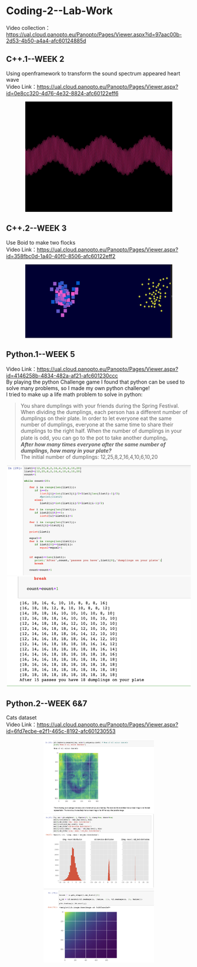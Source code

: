 # Coding-2--Lab-Work
Video collection：https://ual.cloud.panopto.eu/Panopto/Pages/Viewer.aspx?id=97aac00b-2d53-4b50-a4a4-afc60124885d

## C++.1--WEEK 2
Using openframework to transform the sound spectrum appeared heart wave
<br>
Video Link：https://ual.cloud.panopto.eu/Panopto/Pages/Viewer.aspx?id=0e8cc320-4d76-4e32-8824-afc60122eff6

<div align=center>
<img src="https://github.com/AnnDkk/Coding-2--Lab-Work/blob/main/Coding2%20Image/WechatIMG450.png" width="400" height="300">
</div>


## C++.2--WEEK 3
Use Boid to make two flocks
<br>
Video Link：https://ual.cloud.panopto.eu/Panopto/Pages/Viewer.aspx?id=358fbc0d-1a40-40f0-8506-afc60122eff2
<div align=center>
<img src="https://github.com/AnnDkk/Coding-2--Lab-Work/blob/main/Coding2%20Image/WechatIMG456.png" width="400" height="200">
</div>



## Python.1--WEEK 5
Video Link：https://ual.cloud.panopto.eu/Panopto/Pages/Viewer.aspx?id=4146258b-4834-482a-af21-afc601230ccc
<br>
By playing the python Challenge game I found that python can be used to solve many problems, so I made my own python challenge! 
<br>
I tried to make up a life math problem to solve in python:
> You share dumplings with your friends during the Spring Festival. When dividing the dumplings, each person has a different number of dumplings on their plate. In order to let everyone eat the same number of dumplings, everyone at the same time to share their dumplings to the right half. When the number of dumplings in your plate is odd, you can go to the pot to take another dumpling。<br>
***After how many times everyone after the same number of dumplings, how many in your plate?*** <br>
The initial number of dumplings: 12,25,8,2,16,4,10,6,10,20
<div align=center>
<img src="https://github.com/AnnDkk/Coding-2--Lab-Work/blob/main/Coding2%20Image/WechatIMG451.png" width="500" height="300">
  <img src="https://github.com/AnnDkk/Coding-2--Lab-Work/blob/main/Coding2%20Image/WechatIMG452.png" width="500" height="300">
  
</div>


## Python.2--WEEK 6&7
Cats dataset
<br>
Video Link：https://ual.cloud.panopto.eu/Panopto/Pages/Viewer.aspx?id=6fd7ecbe-e2f1-465c-8192-afc601230553


<div align=center>
<img src="https://github.com/AnnDkk/Coding-2--Lab-Work/blob/main/Coding2%20Image/WechatIMG453.png" width="300" height="200">
  <img src="https://github.com/AnnDkk/Coding-2--Lab-Work/blob/main/Coding2%20Image/WechatIMG454.png" width="300" height="200">
  <img src="https://github.com/AnnDkk/Coding-2--Lab-Work/blob/main/Coding2%20Image/WechatIMG455.png" width="300" height="200">
</div>
